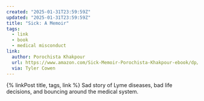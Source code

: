 ```yaml
---
created: "2025-01-31T23:59:59Z"
updated: "2025-01-31T23:59:59Z"
title: "Sick: A Memoir"
tags:
  - link
  - book
  - medical misconduct
link:
  author: Porochista Khakpour
  url: https://www.amazon.com/Sick-Memoir-Porochista-Khakpour-ebook/dp/B01MTMQYFB
  via: Tyler Cowen
---
```


{% linkPost title, tags, link %} Sad story of Lyme diseases, bad life decisions, and bouncing around the medical system.
